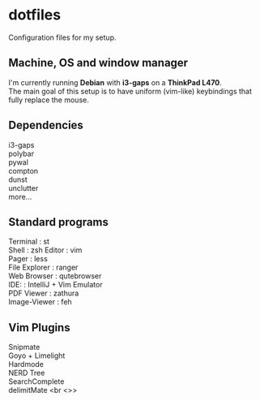 # dotfiles
Configuration files for my setup. <br />

## Machine, OS and window manager
I'm currently running **Debian** with **i3-gaps** on a **ThinkPad L470**. <br />
The main goal of this setup is to have uniform (vim-like) keybindings that fully replace the mouse. <br />

## Dependencies
i3-gaps <br />
polybar <br />
pywal <br />
compton <br />
dunst <br />
unclutter <br />
more... <br />

## Standard programs
Terminal     	: st <br />
Shell			: zsh
Editor   	  	: vim <br />
Pager			: less <br />
File Explorer 	: ranger <br />
Web Browser  	: qutebrowser <br />
IDE:         	: IntelliJ + Vim Emulator <br />
PDF Viewer    	: zathura <br />
Image-Viewer  	: feh <br />

## Vim Plugins
Snipmate <br />
Goyo + Limelight <br />
Hardmode <br />
NERD Tree <br />
SearchComplete <br />
delimitMate <br <>>

